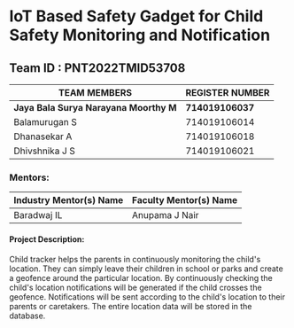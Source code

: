 # IoT Based Safety Gadget for Child Safety Monitoring and Notification 
## Team ID : PNT2022TMID53708

|           TEAM MEMBERS             | REGISTER NUMBER |
|------------------------------------|:----------------| 
|<b>Jaya Bala Surya Narayana Moorthy M</b>| <b>714019106037</b>|
| Balamurugan S                      | 714019106014    |
| Dhanasekar A                       | 714019106018    |
| Dhivshnika J S                     | 714019106021    |

### Mentors:
|Industry Mentor(s) Name   |  Faculty Mentor(s) Name  
|------------------------------------|:----------------| 
 Baradwaj IL                |  Anupama J Nair


#### Project Description:

Child tracker helps the parents in continuously monitoring the child's location. They can simply leave their children in school or parks and create a geofence around the particular location. By continuously checking the child's location notifications will be generated if the child crosses the geofence. Notifications will be sent according to the child's location to their parents or caretakers. The entire location data will be stored in the database.
